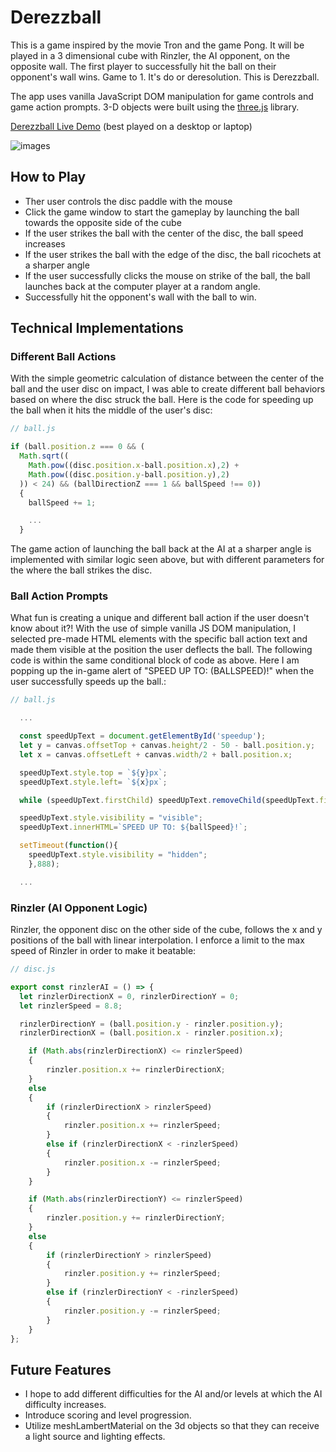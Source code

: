 # Derezzball

This is a game inspired by the movie Tron and the game Pong. It will be played in a 3 dimensional cube with Rinzler, the AI opponent, on the opposite wall. The first player to successfully hit the ball on their opponent's wall wins. Game to 1. It's do or deresolution. This is Derezzball.

The app uses vanilla JavaScript DOM manipulation for game controls and game action prompts. 3-D objects were built using the
[three.js](https://threejs.org/) library.


[Derezzball Live Demo](http://www.joey-wu.com/Derezzball/) (best played on a desktop or laptop)

![images](https://github.com/wjoeyu/Derezzball/blob/master/images/derezzball.gif)

## How to Play
- Ther user controls the disc paddle with the mouse
- Click the game window to start the gameplay by launching the ball towards the opposite side of the cube
- If the user strikes the ball with the center of the disc, the ball speed increases
- If the user strikes the ball with the edge of the disc, the ball ricochets at a sharper angle
- If the user successfully clicks the mouse on strike of the ball, the ball launches back at the computer player at a random angle.
- Successfully hit the opponent's wall with the ball to win.

## Technical Implementations

### Different Ball Actions

With the simple geometric calculation of distance between the center of the ball and the user disc on impact, I was able to create different ball behaviors based on where the disc struck the ball. Here is the code for speeding up the ball when it hits the middle of the user's disc:

```JavaScript
// ball.js

if (ball.position.z === 0 && (
  Math.sqrt((
    Math.pow((disc.position.x-ball.position.x),2) +
    Math.pow((disc.position.y-ball.position.y),2)
  )) < 24) && (ballDirectionZ === 1 && ballSpeed !== 0))
  {
    ballSpeed += 1;

    ...
  }
```
The game action of launching the ball back at the AI at a sharper angle is implemented with similar logic seen above, but with different parameters for the where the ball strikes the disc.

### Ball Action Prompts

What fun is creating a unique and different ball action if the user doesn't know about it?! With the use of simple vanilla JS DOM manipulation, I selected pre-made HTML elements with the specific ball action text and made them visible at the position the user deflects the ball. The following code is within the same conditional block of code as above. Here I am popping up the in-game alert of "SPEED UP TO: (BALLSPEED)!" when the user successfully speeds up the ball.:

```JavaScript
// ball.js

  ...

  const speedUpText = document.getElementById('speedup');
  let y = canvas.offsetTop + canvas.height/2 - 50 - ball.position.y;
  let x = canvas.offsetLeft + canvas.width/2 + ball.position.x;

  speedUpText.style.top = `${y}px`;
  speedUpText.style.left= `${x}px`;

  while (speedUpText.firstChild) speedUpText.removeChild(speedUpText.firstChild);

  speedUpText.style.visibility = "visible";
  speedUpText.innerHTML=`SPEED UP TO: ${ballSpeed}!`;

  setTimeout(function(){
    speedUpText.style.visibility = "hidden";
    },888);

  ...

```
### Rinzler (AI Opponent Logic)

Rinzler, the opponent disc on the other side of the cube, follows the x and y positions of the ball with linear interpolation. I enforce a limit to the max speed of Rinzler in order to make it beatable:

```JavaScript
// disc.js

export const rinzlerAI = () => {
  let rinzlerDirectionX = 0, rinzlerDirectionY = 0;
  let rinzlerSpeed = 8.8;

  rinzlerDirectionY = (ball.position.y - rinzler.position.y);
  rinzlerDirectionX = (ball.position.x - rinzler.position.x);

	if (Math.abs(rinzlerDirectionX) <= rinzlerSpeed)
	{
		rinzler.position.x += rinzlerDirectionX;
	}
	else
	{
		if (rinzlerDirectionX > rinzlerSpeed)
		{
			rinzler.position.x += rinzlerSpeed;
		}
		else if (rinzlerDirectionX < -rinzlerSpeed)
		{
			rinzler.position.x -= rinzlerSpeed;
		}
	}

	if (Math.abs(rinzlerDirectionY) <= rinzlerSpeed)
	{
		rinzler.position.y += rinzlerDirectionY;
	}
	else
	{
		if (rinzlerDirectionY > rinzlerSpeed)
		{
			rinzler.position.y += rinzlerSpeed;
		}
		else if (rinzlerDirectionY < -rinzlerSpeed)
		{
			rinzler.position.y -= rinzlerSpeed;
		}
	}
};

```

## Future Features

- I hope to add different difficulties for the AI and/or levels at which the AI difficulty increases.
- Introduce scoring and level progression.
- Utilize meshLambertMaterial on the 3d objects so that they can receive a light source and lighting effects.
